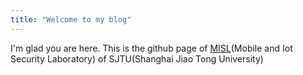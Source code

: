 ```yaml
---
title: "Welcome to my blog"
---
```


I'm glad you are here. This is the github page of [MISL](https://infosec.sjtu.edu.cn/Lab.aspx)(Mobile and Iot Security Laboratory) of SJTU(Shanghai Jiao Tong University)
